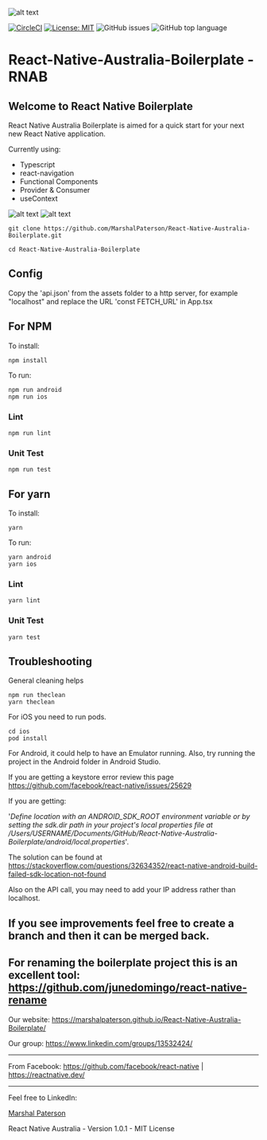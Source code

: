 ![alt text](https://github.com/MarshalPaterson/React-Native-Australia-Boilerplate/blob/master/src/assets/RNAreadme.png?raw=true)

[![CircleCI](https://circleci.com/gh/MarshalPaterson/React-Native-Australia-Boilerplate/tree/master.svg?style=svg)](https://circleci.com/gh/MarshalPaterson/React-Native-Australia-Boilerplate/tree/master)
[![License: MIT](https://img.shields.io/badge/License-MIT-yellow.svg)](https://opensource.org/licenses/MIT)
![GitHub issues](https://img.shields.io/github/issues/MarshalPaterson/React-Native-Australia-Boilerplate)
![GitHub top language](https://img.shields.io/github/languages/top/MarshalPaterson/React-Native-Australia-Boilerplate)

# React-Native-Australia-Boilerplate - RNAB

## Welcome to React Native Boilerplate

React Native Australia Boilerplate is aimed for a quick start for your next new React Native application. 

Currently using:
* Typescript
* react-navigation 
* Functional Components
* Provider & Consumer
* useContext

![alt text](https://github.com/MarshalPaterson/React-Native-Australia-Boilerplate/blob/master/src/assets/RNABviewiOS.gif?raw=true) ![alt text](https://github.com/MarshalPaterson/React-Native-Australia-Boilerplate/blob/master/src/assets/RNABviewAndroid.gif?raw=true)

```
git clone https://github.com/MarshalPaterson/React-Native-Australia-Boilerplate.git
```
```
cd React-Native-Australia-Boilerplate
```

## Config
Copy the 'api.json' from the assets folder to a http server, for example "localhost" and replace the URL 'const FETCH_URL' in App.tsx

## For NPM
To install:
```
npm install
```
To run:
```
npm run android
npm run ios
```
### Lint
```
npm run lint
```
### Unit Test
```
npm run test
```

## For yarn
To install:
```
yarn
```
To run:
```
yarn android
yarn ios
```
### Lint
```
yarn lint
```
### Unit Test
```
yarn test
```

## Troubleshooting
General cleaning helps
```
npm run theclean
yarn theclean
```
For iOS you need to run pods.
```
cd ios
pod install
```
For Android, it could help to have an Emulator running. Also, try running the project in the Android folder in Android Studio.

If you are getting a keystore error review this page https://github.com/facebook/react-native/issues/25629

If you are getting: 

'*Define location with an ANDROID_SDK_ROOT environment variable or by setting the sdk.dir path in your project's local properties file at /Users/USERNAME/Documents/GitHub/React-Native-Australia-Boilerplate/android/local.properties*'.

The solution can be found at https://stackoverflow.com/questions/32634352/react-native-android-build-failed-sdk-location-not-found

Also on the API call, you may need to add your IP address rather than localhost.

If you see improvements feel free to create a branch and then it can be merged back.
---
For renaming the boilerplate project this is an excellent tool: https://github.com/junedomingo/react-native-rename
---

Our website:
https://marshalpaterson.github.io/React-Native-Australia-Boilerplate/

Our group: https://www.linkedin.com/groups/13532424/

---

From Facebook: https://github.com/facebook/react-native | https://reactnative.dev/

---

Feel free to LinkedIn:

<div class="LI-profile-badge"  data-version="v1" data-size="medium" data-locale="en_US" data-type="horizontal" data-theme="dark" data-vanity="mpaterson"><a class="LI-simple-link" href='https://au.linkedin.com/in/mpaterson?trk=profile-badge'>Marshal Paterson</a></div>

React Native Australia - Version 1.0.1 - MIT License


